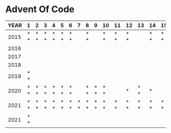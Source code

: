 # Advent Of Code

| YEAR |  1   |  2   |  3   |  4   |  5   |  6   |  7   |  8   |  9   |  10  |  11  |  12  |  13  |  14  |  15  |  16  |  17  |  18  |  19  |  20  |  21  |  22  |  23  |  24  |  25  |
|------|------|------|------|------|------|------|------|------|------|------|------|------|------|------|------|------|------|------|------|------|------|------|------|------|------|
| 2015 | *  * | *  * | *  * | *  * | *  * | *  * |      | *  * |      | *  * | *  * | *  * |      | *  * | *  * | *  * |      |      |      | *  * | *  * |      |      |      |      |
| 2016 |      |      |      |      |      |      |      |      |      |      |      |      |      |      |      |      |      |      |      |      |      |      |      |      |      |
| 2017 |      |      |      |      |      |      |      |      |      |      |      |      |      |      |      |      |      |      |      |      |      |      |      |      |      |
| 2018 |      |      |      |      |      |      |      |      |      |      |      |      |      |      |      |      |      |      |      |      |      |      |      |      |      |
| 2019 | *  * |      |      |      |      |      |      |      |      |      |      |      |      |      |      |      |      |      |      |      |      |      |      |      |      |
| 2020 | *  * | *  * | *  * | *  * | *  * | *  * |      | *  * | *  * | *  * |      | *    | *  * | *    |      |      |      |      |      |      |      |      |      |      |      |
| 2021 | *  * | *  * | *  * | *  * | *  * | *  * | *  * | *  * | *  * | *  * | *  * | *  * | *  * | *  * | *  * | *  * | *  * | *  * |      | *  * | *  * | *  * | *  * | *  * | *  * |
| 2021 | *  * |      |      |      |      |      |      |      |      |      |      |      |      |      |      |      |      |      |      |      |      |      |      |      |      |
